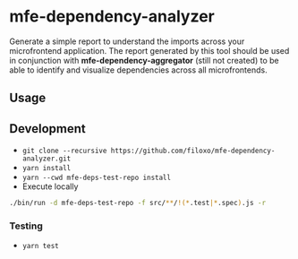 # mfe-dependency-analyzer

Generate a simple report to understand the imports across your microfrontend application. The report generated by this tool should be used in conjunction with **mfe-dependency-aggregator** (still not created) to be able to identify and visualize dependencies across all microfrontends.

## Usage

## Development

- `git clone --recursive https://github.com/filoxo/mfe-dependency-analyzer.git`
- `yarn install`
- `yarn --cwd mfe-deps-test-repo install`
- Execute locally

```sh
./bin/run -d mfe-deps-test-repo -f src/**/!(*.test|*.spec).js -r
```

### Testing

- `yarn test`

